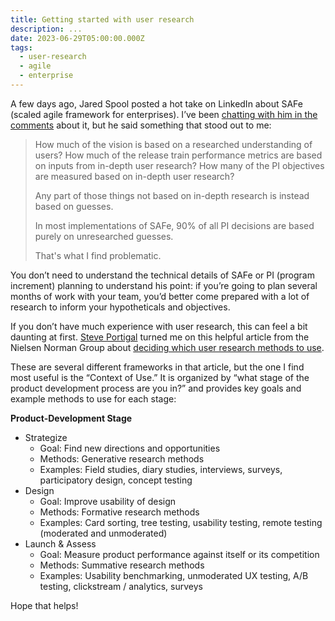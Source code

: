 ```yaml
---
title: Getting started with user research
description: ...
date: 2023-06-29T05:00:00.000Z
tags:
  - user-research
  - agile
  - enterprise
---
```

A few days ago, Jared Spool posted a hot take on LinkedIn about SAFe (scaled agile framework for enterprises). I’ve been [chatting with him in the comments](https://www.linkedin.com/feed/update/urn:li:activity:7078360080911347712/?commentUrn=urn%3Ali%3Acomment%3A(activity%3A7078360080911347712%2C7078651152371777536)&dashCommentUrn=urn%3Ali%3Afsd_comment%3A(7078651152371777536%2Curn%3Ali%3Aactivity%3A7078360080911347712)&dashReplyUrn=urn%3Ali%3Afsd_comment%3A(7079481253829201920%2Curn%3Ali%3Aactivity%3A7078360080911347712)&replyUrn=urn%3Ali%3Acomment%3A(activity%3A7078360080911347712%2C7079481253829201920)) about it, but he said something that stood out to me:

> How much of the vision is based on a researched understanding of users? How much of the release train performance metrics are based on inputs from in-depth user research? How many of the PI objectives are measured based on in-depth user research?
> 
> 
> Any part of those things not based on in-depth research is instead based on guesses.
> 
> In most implementations of SAFe, 90% of all PI decisions are based purely on unresearched guesses.
> 
> That's what I find problematic.
> 

You don’t need to understand the technical details of SAFe or PI (program increment) planning to understand his point: if you’re going to plan several months of work with your team, you’d better come prepared with a lot of research to inform your hypotheticals and objectives.

If you don’t have much experience with user research, this can feel a bit daunting at first. [Steve Portigal](https://www.linkedin.com/in/steveportigal/) turned me on this helpful article from the Nielsen Norman Group about [deciding which user research methods to use](https://www.nngroup.com/articles/which-ux-research-methods/). 

These are several different frameworks in that article, but the one I find most useful is the “Context of Use.” It is organized by “what stage of the product development process are you in?” and provides key goals and example methods to use for each stage:

**Product-Development Stage**

- Strategize
    - Goal: Find new directions and opportunities
    - Methods: Generative research methods
    - Examples: Field studies, diary studies, interviews, surveys, participatory design, concept testing
- Design
    - Goal: Improve usability of design
    - Methods: Formative research methods
    - Examples: Card sorting, tree testing, usability testing, remote testing (moderated and unmoderated)
- Launch & Assess
    - Goal: Measure product performance against itself or its competition
    - Methods: Summative research methods
    - Examples: Usability benchmarking, unmoderated UX testing, A/B testing, clickstream / analytics, surveys

Hope that helps!